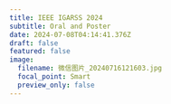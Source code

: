 ```yaml
---
title: IEEE IGARSS 2024
subtitle: Oral and Poster
date: 2024-07-08T04:14:41.376Z
draft: false
featured: false
image:
  filename: 微信图片_20240716121603.jpg
  focal_point: Smart
  preview_only: false
---
```

